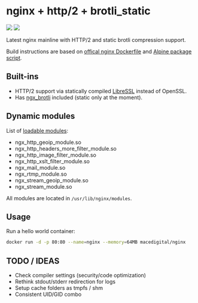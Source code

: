 # nginx + http/2 + brotli_static

[![](https://images.microbadger.com/badges/image/macedigital/nginx.svg)](https://microbadger.com/images/macedigital/nginx "Get your own image badge on microbadger.com")
[![](https://img.shields.io/docker/automated/macedigital/nginx.svg)](https://hub.docker.com/r/macedigital/nginx/ "Docker Hub page")

Latest nginx mainline with HTTP/2 and static brotli compression support.

Build instructions are based on [offical nginx Dockerfile](https://github.com/nginxinc/docker-nginx/blob/e117bd83e9befe5582bc1da8f72248398fffa16c/mainline/alpine/Dockerfile) and [Alpine package script](http://git.alpinelinux.org/cgit/aports/tree/main/nginx/APKBUILD). 

## Built-ins

- HTTP/2 support via statically compiled [LibreSSL](http://libressl.org/) instead of OpenSSL.
- Has [ngx_brotli](https://github.com/google/ngx_brotli) included (static only at the moment).

## Dynamic modules

List of [loadable modules](http://nginx.org/en/docs/ngx_core_module.html#load_module):

- ngx_http_geoip_module.so
- ngx_http_headers_more_filter_module.so
- ngx_http_image_filter_module.so
- ngx_http_xslt_filter_module.so
- ngx_mail_module.so
- ngx_rtmp_module.so
- ngx_stream_geoip_module.so
- ngx_stream_module.so

All modules are located in `/usr/lib/nginx/modules`.

## Usage

Run a hello world container:

````bash
docker run -d -p 80:80 --name=nginx --memory=64MB macedigital/nginx
````

## TODO / IDEAS
- Check compiler settings (security/code optimization)
- Rethink stdout/stderr redirection for logs
- Setup cache folders as tmpfs / shm
- Consistent UID/GID combo
